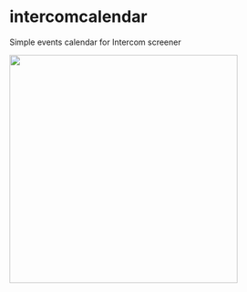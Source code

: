 # intercomcalendar
Simple events calendar for Intercom screener

<img src="http://i.imgur.com/z7xOlO2.png" width="400px"/>

